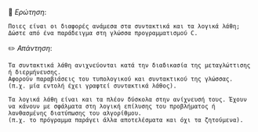 📌 *Ερώτηση*:  
 
`Ποιες είναι οι διαφορές ανάμεσα στα συντακτικά και τα λογικά λάθη; Δώστε από ένα παράδειγμα στη
γλώσσα προγραμματισμού C.`
 
✏️ *Απάντηση*: 
 
 ```
 Τα συντακτικά λάθη ανιχνεύονται κατά την διαδικασία της μεταγλώττισης ή διερμήνευσης. 
 Αφορούν παραβιάσεις του τυπολογικού και συντακτικού της γλώσσας.
 (π.χ. μία εντολή έχει γραφτεί συντακτικά λάθος).
 
Τα λογικά λάθη είναι και τα πλέον δύσκολα στην ανίχνευσή τους. Έχουν να κάνουν με σφάλματα στη λογική επίλυσης του προβλήματος ή λανθασμένης διατύπωσης του αλγορίθμου.
(π.χ. το πρόγραμμα παράγει άλλα αποτελέσματα και όχι τα ζητούμενα).
 ```
